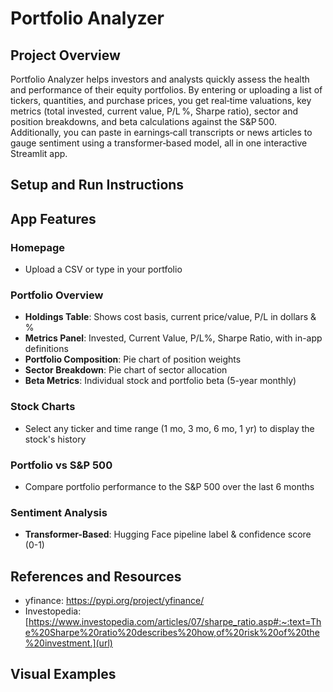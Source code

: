 # Portfolio Analyzer

## Project Overview
Portfolio Analyzer helps investors and analysts quickly assess the health and performance of their equity portfolios. By entering or uploading a list of tickers, quantities, and purchase prices, you get real‑time valuations, key metrics (total invested, current value, P/L %, Sharpe ratio), sector and position breakdowns, and beta calculations against the S&P 500. Additionally, you can paste in earnings‑call transcripts or news articles to gauge sentiment using a transformer‑based model, all in one interactive Streamlit app.

## Setup and Run Instructions

## App Features
###  Homepage
- Upload a CSV or type in your portfolio
###  Portfolio Overview
- **Holdings Table**: Shows cost basis, current price/value, P/L in dollars & %
- **Metrics Panel**: Invested, Current Value, P/L%, Sharpe Ratio, with in-app definitions
- **Portfolio Composition**: Pie chart of position weights
- **Sector Breakdown**: Pie chart of sector allocation
- **Beta Metrics**: Individual stock and portfolio beta (5-year monthly)
###  Stock Charts
- Select any ticker and time range (1 mo, 3 mo, 6 mo, 1 yr) to display the stock's history
###  Portfolio vs S&P 500
- Compare portfolio performance to the S&P 500 over the last 6 months
###  Sentiment Analysis
- **Transformer-Based**: Hugging Face pipeline label & confidence score (0-1)

## References and Resources
- yfinance: [https://pypi.org/project/yfinance/
](url)
- Investopedia: [https://www.investopedia.com/articles/07/sharpe_ratio.asp#:~:text=The%20Sharpe%20ratio%20describes%20how,of%20risk%20of%20the%20investment.](url)
## Visual Examples
